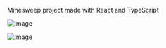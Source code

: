 Minesweep project made with React and TypeScript

![Image](https://i.imgur.com/UX5kS43.png)

![Image](https://imgur.com/a4643aea-2969-425e-b115-1aba3d96b7fd)


